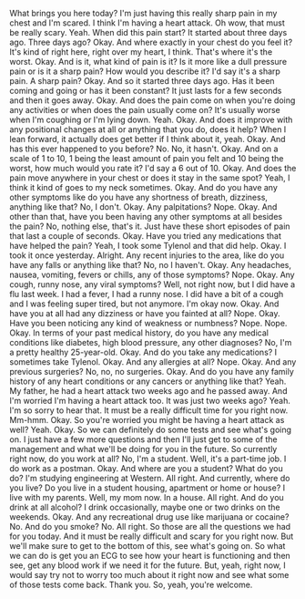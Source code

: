 What brings you here today? I'm just having this really sharp pain in my chest and I'm scared. I think I'm having a heart attack. Oh wow, that must be really scary. Yeah. When did this pain start? It started about three days ago. Three days ago? Okay. And where exactly in your chest do you feel it? It's kind of right here, right over my heart, I think. That's where it's the worst. Okay. And is it, what kind of pain is it? Is it more like a dull pressure pain or is it a sharp pain? How would you describe it? I'd say it's a sharp pain. A sharp pain? Okay. And so it started three days ago. Has it been coming and going or has it been constant? It just lasts for a few seconds and then it goes away. Okay. And does the pain come on when you're doing any activities or when does the pain usually come on? It's usually worse when I'm coughing or I'm lying down. Yeah. Okay. And does it improve with any positional changes at all or anything that you do, does it help? When I lean forward, it actually does get better if I think about it, yeah. Okay. And has this ever happened to you before? No. No, it hasn't. Okay. And on a scale of 1 to 10, 1 being the least amount of pain you felt and 10 being the worst, how much would you rate it? I'd say a 6 out of 10. Okay. And does the pain move anywhere in your chest or does it stay in the same spot? Yeah, I think it kind of goes to my neck sometimes. Okay. And do you have any other symptoms like do you have any shortness of breath, dizziness, anything like that? No, I don't. Okay. Any palpitations? Nope. Okay. And other than that, have you been having any other symptoms at all besides the pain? No, nothing else, that's it. Just have these short episodes of pain that last a couple of seconds. Okay. Have you tried any medications that have helped the pain? Yeah, I took some Tylenol and that did help. Okay. I took it once yesterday. Alright. Any recent injuries to the area, like do you have any falls or anything like that? No, no I haven't. Okay. Any headaches, nausea, vomiting, fevers or chills, any of those symptoms? Nope. Okay. Any cough, runny nose, any viral symptoms? Well, not right now, but I did have a flu last week. I had a fever, I had a runny nose. I did have a bit of a cough and I was feeling super tired, but not anymore. I'm okay now. Okay. And have you at all had any dizziness or have you fainted at all? Nope. Okay. Have you been noticing any kind of weakness or numbness? Nope. Nope. Okay. In terms of your past medical history, do you have any medical conditions like diabetes, high blood pressure, any other diagnoses? No, I'm a pretty healthy 25-year-old. Okay. And do you take any medications? I sometimes take Tylenol. Okay. And any allergies at all? Nope. Okay. And any previous surgeries? No, no, no surgeries. Okay. And do you have any family history of any heart conditions or any cancers or anything like that? Yeah. My father, he had a heart attack two weeks ago and he passed away. And I'm worried I'm having a heart attack too. It was just two weeks ago? Yeah. I'm so sorry to hear that. It must be a really difficult time for you right now. Mm-hmm. Okay. So you're worried you might be having a heart attack as well? Yeah. Okay. So we can definitely do some tests and see what's going on. I just have a few more questions and then I'll just get to some of the management and what we'll be doing for you in the future. So currently right now, do you work at all? No, I'm a student. Well, it's a part-time job. I do work as a postman. Okay. And where are you a student? What do you do? I'm studying engineering at Western. All right. And currently, where do you live? Do you live in a student housing, apartment or home or house? I live with my parents. Well, my mom now. In a house. All right. And do you drink at all alcohol? I drink occasionally, maybe one or two drinks on the weekends. Okay. And any recreational drug use like marijuana or cocaine? No. And do you smoke? No. All right. So those are all the questions we had for you today. And it must be really difficult and scary for you right now. But we'll make sure to get to the bottom of this, see what's going on. So what we can do is get you an ECG to see how your heart is functioning and then see, get any blood work if we need it for the future. But, yeah, right now, I would say try not to worry too much about it right now and see what some of those tests come back. Thank you. So, yeah, you're welcome.